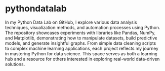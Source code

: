 # pythondatalab


In my Python Data Lab on GitHub, I explore various data analysis techniques, visualization methods, and automation processes using Python. The repository showcases experiments with libraries like Pandas, NumPy, and Matplotlib, demonstrating how to manipulate datasets, build predictive models, and generate insightful graphs. From simple data cleaning scripts to complex machine learning applications, each project reflects my journey in mastering Python for data science. This space serves as both a learning hub and a resource for others interested in exploring real-world data-driven solutions.


